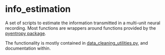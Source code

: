 # info_estimation
A set of scripts to estimate the information transmitted in a multi-unit neural recording.  Most functions are wrappers around functions provided by the [pyentropy package](https://github.com/robince/pyentropy).

The functionality is mostly contained in [data_cleaning_utilities.py](https://github.com/jaberkow/info_estimation/blob/master/data_cleaning_utilities.py), and documentation within.
